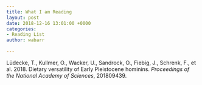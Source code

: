```yaml
---
title: What I am Reading
layout: post
date: 2018-12-16 13:01:00 +0000
categories:
- Reading List
author: wabarr

---
```

Lüdecke, T., Kullmer, O., Wacker, U., Sandrock, O., Fiebig, J., Schrenk, F., et al. 2018. Dietary versatility of Early Pleistocene hominins. *Proceedings of the National Academy of Sciences*, 201809439.
